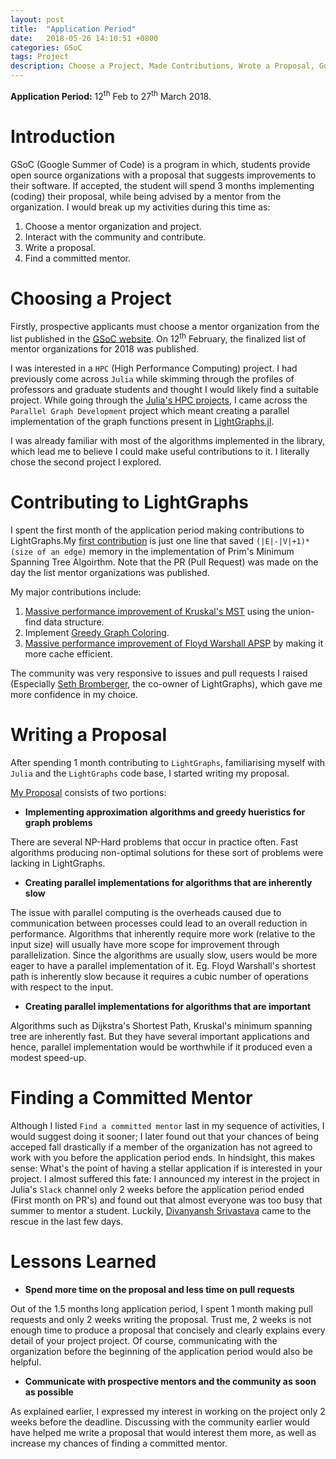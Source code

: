 ```yaml
---
layout: post
title:  "Application Period"
date:   2018-05-26 14:10:51 +0800
categories: GSoC
tags: Project
description: Choose a Project, Made Contributions, Wrote a Proposal, Got Accepted.
---
```



**Application Period:** 12<sup>th</sup> Feb to 27<sup>th</sup> March 2018.

# Introduction

GSoC (Google Summer of Code) is a program in which, students provide open source organizations with a proposal that suggests improvements to their software. If accepted, the student will spend 3 months implementing (coding) their proposal, while being advised by a mentor from the organization. I would break up my activities during this time as:

1. Choose a mentor organization and project.
2. Interact with the community and contribute.
3. Write a proposal.
4. Find a committed mentor.

# Choosing a Project
Firstly, prospective applicants must choose a mentor organization from the list published in the [GSoC website](https://summerofcode.withgoogle.com/). On 12<sup>th</sup> February, the finalized list of mentor organizations for 2018 was published.

I was interested in a `HPC` (High Performance Computing) project. I had previously come across `Julia` while skimming through the profiles of professors and graduate students and thought I would likely find a suitable project. While going through the [Julia's HPC projects](https://julialang.org/soc/projects/hpc.html), I came across the `Parallel Graph Development` project which meant creating a parallel implementation of the graph functions present in [LightGraphs.jl](https://github.com/JuliaGraphs/LightGraphs.jl). 

I was already familiar with most of the algorithms implemented in the library, which lead me to believe I could make useful contributions to it. I literally chose the second project I explored.

# Contributing to LightGraphs
I spent the first month of the application period making contributions to LightGraphs.My [first contribution](https://github.com/JuliaGraphs/LightGraphs.jl/pull/839) is just one line that saved `(|E|-|V|+1)*(size of an edge)` memory in the implementation of Prim's Minimum Spanning Tree Algoirthm. Note that the PR (Pull Request) was made on the day the list mentor organizations was published.

My major contributions include:
1. [Massive performance improvement of Kruskal's MST](https://github.com/JuliaGraphs/LightGraphs.jl/pull/843) using the union-find data structure.
2. Implement [Greedy Graph Coloring](https://github.com/JuliaGraphs/LightGraphs.jl/pull/844).
3. [Massive performance improvement of Floyd Warshall APSP](https://github.com/JuliaGraphs/LightGraphs.jl/pull/873)  by making it more cache efficient.

The community was very responsive to issues and pull requests I raised (Especially [Seth Bromberger](https://www.bromberger.com), the co-owner of LightGraphs), which gave me more confidence in my choice.

# Writing a Proposal

After spending 1 month contributing to `LightGraphs`, familiarising myself with `Julia` and the `LightGraphs` code base, I started writing my proposal.

[My Proposal](https://github.com/SohamTamba/GSoC/blob/gh-pages/Proposal.pdf) consists of two portions:
  * **Implementing approximation algorithms and greedy hueristics for graph problems**

There are several NP-Hard problems that occur in practice often. Fast algorithms producing non-optimal solutions for these sort of problems were lacking in LightGraphs.

  * **Creating parallel implementations for algorithms that are inherently slow**

The issue with parallel computing is the overheads caused due to communication between processes could lead to an overall reduction in performance. Algorithms that inherently require more work (relative to the input size) will usually have more scope for improvement through parallelization. Since the algorithms are usually slow, users would be more eager to have a parallel implementation of it. Eg. Floyd Warshall's shortest path is inherently slow because it requires a cubic number of operations with respect to the input.

  * **Creating parallel implementations for algorithms that are important**

Algorithms such as Dijkstra's Shortest Path, Kruskal's minimum spanning tree are inherently fast. But they have several important applications and hence, parallel implementation would be worthwhile if it produced even a modest speed-up. 

# Finding a Committed Mentor

Although I listed `Find a committed mentor` last in my sequence of activities, I would suggest doing it sooner; I later found out that your chances of being acceped fall drastically if a member of the organization has not agreed to work with you before the application period ends. In hindsight, this makes sense: What's the point of having a stellar application if is interested in your project. I almost suffered this fate: I announced my interest in the project in Julia's `Slack` channel only 2 weeks before the application period ended (First month on PR's) and found out that almost everyone was too busy that summer to mentor a student. Luckily, [Divanyansh Srivastava](https://github.com/somil55) came to the rescue in the last few days.

# Lessons Learned
  * **Spend more time on the proposal and less time on pull requests**

Out of the 1.5 months long application period, I spent 1 month making pull requests and only 2 weeks writing the proposal. Trust me, 2 weeks is not enough time to produce a proposal that concisely and clearly explains every detail of your project project. Of course, communicating with the organization before the beginning of the application period would also be helpful.

  * **Communicate with prospective mentors and the community as soon as possible**

As explained earlier, I expressed my interest in working on the project only 2 weeks before the deadline. Discussing with the community earlier would have helped me write a proposal that would interest them more, as well as increase my chances of finding a committed mentor.

